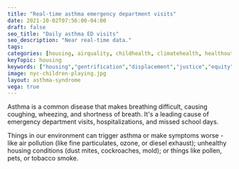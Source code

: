 ```yaml
---
title: "Real-time asthma emergency department visits"
date: 2021-10-02T07:56:00-04:00
draft: false
seo_title: "Daily asthma ED visits"
seo_description: "Near real-time data."
tags: 
categories: [housing, airquality, childhealth, climatehealth, healthoutcomes, pests]
keyTopic: housing
keywords: ["housing","gentrification","displacement","justice","equity"]
image: nyc-children-playing.jpg
layout: asthma-syndrome
vega: true
---
```


Asthma is a common disease that makes breathing difficult, causing coughing, wheezing, and shortness of breath. It's a leading cause of emergency department visits, hospitalizations, and missed school days. 

Things in our environment can trigger asthma or make symptoms worse - like air pollution (like fine particulates, ozone, or diesel exhaust); unhealthy housing conditions (dust mites, cockroaches, mold); or things like pollen, pets, or tobacco smoke. 






